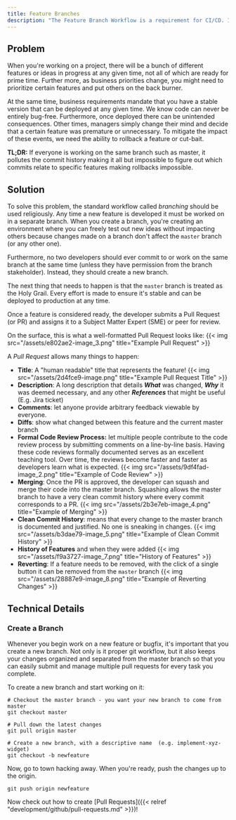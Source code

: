 ```yaml
---
title: Feature Branches
description: "The Feature Branch Workflow is a requirement for CI/CD. It's a process by which all feature development takes place in a dedicated branch instead of the `master` branch. This makes it easy for multiple developers to collaborate on a particular feature while at the same time ensuring that the master branch remains stable."
---
```


## Problem

When you're working on a project, there will be a bunch of different features or ideas in progress at any given time, not all of which are ready for prime time. Further more, as business priorities change, you might need to prioritize certain features and put others on the back burner.

At the same time, business requirements mandate that you have a stable version that can be deployed at any given time. We know code can never be entirely bug-free. Furthermore, once deployed there can be unintended consequences. Other times, managers simply change their mind and decide that a certain feature was premature or unnecessary. To mitigate the impact of these events, we need the ability to rollback a feature or cut-bait.

**TL;DR:** If everyone is working on the same branch such as master, it pollutes the commit history making it all but impossible to figure out which commits relate to specific features making rollbacks impossible.

## Solution

To solve this problem, the standard workflow called _branching_ should be used religiously. Any time a new feature is developed it must be worked on in a separate branch. When you create a branch, you're creating an environment where you can freely test out new ideas without impacting others because changes made on a branch don't affect the `master` branch (or any other one).

Furthermore, no two developers should ever commit to or work on the same branch at the same time (unless they have permission from the branch stakeholder). Instead, they should create a new branch.

The next thing that needs to happen is that the `master` branch is treated as the Holy Grail. Every effort is made to ensure it's stable and can be deployed to production at any time.

Once a feature is considered ready, the developer submits a Pull Request (or PR) and assigns it to a Subject Matter Expert (SME) or peer for review.

On the surface, this is what a well-formatted Pull Request looks like: {{< img src="/assets/e802ae2-image_3.png" title="Example Pull Request" >}}


A _Pull Request_ allows many things to happen:

- **Title**: A "human readable" title that represents the feature! {{< img src="/assets/2d4fce9-image.png" title="Example Pull Request Title" >}}
- **Description**: A long description that details **_What_** was changed, **_Why_** it was deemed necessary, and any other **_References_** that might be useful (E.g. Jira ticket)
- **Comments**: let anyone provide arbitrary feedback viewable by everyone.
- **Diffs**: show what changed between this feature and the current master branch
- **Formal Code Review Process:** let multiple people contribute to the code review process by submitting comments on a line-by-line basis. Having these code reviews formally documented serves as an excellent teaching tool. Over time, the reviews become faster and faster as developers learn what is expected. {{< img src="/assets/9df4fad-image_2.png" title="Example of Code Review" >}}
- **Merging**: Once the PR is approved, the developer can squash and merge their code into the master branch. Squashing allows the master branch to have a very clean commit history where every commit corresponds to a PR. {{< img src="/assets/2b3e7eb-image_4.png" title="Example of Merging" >}}
- **Clean Commit History**: means that every change to the master branch is documented and justified. No one is sneaking in changes. {{< img src="/assets/b3dae79-image_5.png" title="Example of Clean Commit History" >}}
- **History of Features** and when they were added {{< img src="/assets/f9a3727-image_7.png" title="History of Features" >}}
- **Reverting**: If a feature needs to be removed, with the click of a single button it can be removed from the `master` branch {{< img src="/assets/28887e9-image_8.png" title="Example of Reverting Changes" >}}

## Technical Details

### Create a Branch

Whenever you begin work on a new feature or bugfix, it's important that you create a new branch. Not only is it proper git workflow, but it also keeps your changes organized and separated from the master branch so that you can easily submit and manage multiple pull requests for every task you complete.

To create a new branch and start working on it:

```shell
# Checkout the master branch - you want your new branch to come from master
git checkout master

# Pull down the latest changes
git pull origin master

# Create a new branch, with a descriptive name  (e.g. implement-xyz-widget)
git checkout -b newfeature
```

Now, go to town hacking away. When you're ready, push the changes up to the origin.

```shell
git push origin newfeature
```

Now check out how to create [Pull Requests]({{< relref "development/github/pull-requests.md" >}})!
